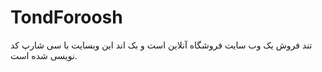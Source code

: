 # TondForoosh
تند فروش یک وب سایت فروشگاه آنلاین است و
بک اند این وبسایت با سی شارپ کد نویسی شده است.
